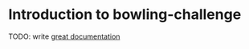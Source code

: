 # Introduction to bowling-challenge

TODO: write [great documentation](http://jacobian.org/writing/what-to-write/)
